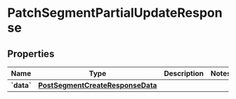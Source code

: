 
# PatchSegmentPartialUpdateResponse

## Properties
| Name | Type | Description | Notes |
| ------------ | ------------- | ------------- | ------------- |
| **&#x60;data&#x60;** | [**PostSegmentCreateResponseData**](PostSegmentCreateResponseData.md) |  |  |



